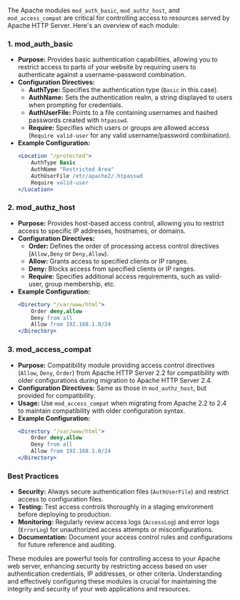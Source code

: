 The Apache modules `mod_auth_basic`, `mod_authz_host`, and `mod_access_compat` are critical for controlling access to resources served by Apache HTTP Server. Here's an overview of each module:

### 1. mod_auth_basic

- **Purpose:** Provides basic authentication capabilities, allowing you to restrict access to parts of your website by requiring users to authenticate against a username-password combination.
- **Configuration Directives:**
  - **AuthType:** Specifies the authentication type (`Basic` in this case).
  - **AuthName:** Sets the authentication realm, a string displayed to users when prompting for credentials.
  - **AuthUserFile:** Points to a file containing usernames and hashed passwords created with `htpasswd`.
  - **Require:** Specifies which users or groups are allowed access (`Require valid-user` for any valid username/password combination).
- **Example Configuration:**
  ```apache
  <Location "/protected">
      AuthType Basic
      AuthName "Restricted Area"
      AuthUserFile /etc/apache2/.htpasswd
      Require valid-user
  </Location>
  ```

### 2. mod_authz_host

- **Purpose:** Provides host-based access control, allowing you to restrict access to specific IP addresses, hostnames, or domains.
- **Configuration Directives:**
  - **Order:** Defines the order of processing access control directives (`Allow,Deny` or `Deny,Allow`).
  - **Allow:** Grants access to specified clients or IP ranges.
  - **Deny:** Blocks access from specified clients or IP ranges.
  - **Require:** Specifies additional access requirements, such as valid-user, group membership, etc.
- **Example Configuration:**
  ```apache
  <Directory "/var/www/html">
      Order deny,allow
      Deny from all
      Allow from 192.168.1.0/24
  </Directory>
  ```

### 3. mod_access_compat

- **Purpose:** Compatibility module providing access control directives (`Allow`, `Deny`, `Order`) from Apache HTTP Server 2.2 for compatibility with older configurations during migration to Apache HTTP Server 2.4.
- **Configuration Directives:** Same as those in `mod_authz_host`, but provided for compatibility.
- **Usage:** Use `mod_access_compat` when migrating from Apache 2.2 to 2.4 to maintain compatibility with older configuration syntax.
- **Example Configuration:**
  ```apache
  <Directory "/var/www/html">
      Order deny,allow
      Deny from all
      Allow from 192.168.1.0/24
  </Directory>
  ```

### Best Practices

- **Security:** Always secure authentication files (`AuthUserFile`) and restrict access to configuration files.
- **Testing:** Test access controls thoroughly in a staging environment before deploying to production.
- **Monitoring:** Regularly review access logs (`AccessLog`) and error logs (`ErrorLog`) for unauthorized access attempts or misconfigurations.
- **Documentation:** Document your access control rules and configurations for future reference and auditing.

These modules are powerful tools for controlling access to your Apache web server, enhancing security by restricting access based on user authentication credentials, IP addresses, or other criteria. Understanding and effectively configuring these modules is crucial for maintaining the integrity and security of your web applications and resources.
